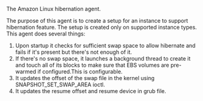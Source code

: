 The Amazon Linux hibernation agent.

The purpose of this agent is to create a setup for an instance to support hibernation feature. 
The setup is created only on supported instance types. This agent does several things:

1. Upon startup it checks for sufficient swap space to allow hibernate and fails
   if it's present but there's not enough of it.
2. If there's no swap space, it launches a background thread to create it and touch 
   all of its blocks to make sure that EBS volumes are pre-warmed if configured.This is configurable.
3. It updates the offset of the swap file in the kernel using SNAPSHOT_SET_SWAP_AREA ioctl.
4. It updates the resume offset and resume device in grub file.
